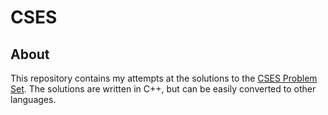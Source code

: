 # CSES

## About

This repository contains my attempts at the solutions to the [CSES Problem Set](https://cses.fi/problemset/). The solutions are written in C++, but can be easily converted to other languages.
